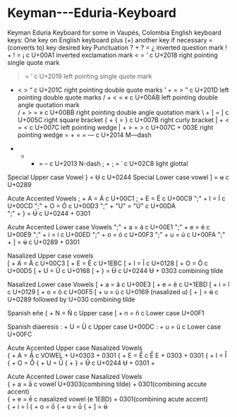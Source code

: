 # Keyman---Eduria-Keyboard
Keyman Eduria Keyboard for some in Vaupés, Colombia
English keyboard keys:
One key on English keyboard plus (+) another key if necessary = (converts to) key desired key
Punctuation 
? + ? = ¿   inverted question mark
! + ! = ¡   c U+00A1   inverted exclamation mark
< = ‘    c U+2018   right pointing single quote mark
> = ’    c U+2019   left pointing single quote mark
 + < > “   c U+201C   right pointing double quote marks
’ + = > ”   c U+201D   left pointing double quote marks
/ + < = «   c U+00AB   left pointing double angle quotation mark   
/ + > = »   c U+00BB   right pointing double angle quotation mark
\ + ] = ]   c U+005C   right square bracket
{ + { = }   c U+007B   right curly bracket
| + < = <   c U+007C   left pointing wedge
| + > = >   c U+007C + 003E  right pointing wedge
= + = = —   c U+2014    M—dash  
- + - = –   c U+2013    N-dash
; + ; = ˈ   c U+02C8   light glottal  

Special Upper case Vowel
 } = Ʉ      c U+0244
Special Lower case vowel
] = ʉ      c U+0289

Acute Accented Vowels
; + A = Á     c U+00C1
; + E = É     c U+00C9
";" + I = Í     c U+00CD
";" + O = Ó     c U+00D3
";" + "U" = "Ú"     c U+00DA   
";" + } = Ʉ́     c U+0244 + 0301

Acute Accented Lower case Vowels
";" + a = á     c U+00E1
";" + e = é     c U+00E9
";" + i = í     c U+00ED
";" + o = ó     c U+00F3 
";" + u = ú     c U+00FA
";" + ] = ʉ́     c U+0289 + 0301

Nasalized Upper case vowels   
[ + A = Ã     c U+00C3
[ + E = Ẽ     c U+1EBC
[ + I = Ĩ     c U+0128
[ + O = Õ     c U+00D5
[ + U = Ũ     c U+0168
[ + } = Ʉ̃     c U+0244 Ʉ + 0303 combining tilde

Nasalized Lower case Vowels
[ + a = ã    c U+00E3
[ + e = ẽ    c U+1EBD
[ + i = ĩ    c U+0129
[ + o = õ    c U+00F5
[ + u = ũ    c U+0169 (nasalized u)
[ + ] = ʉ̃    c  U+0289 followed by U+030 combining tilde

Spanish eñe
{ + N = Ñ   c Upper case
[ + n = ñ   c Lower case U+00F1

Spanish diaeresis 
: + U = Ü    c Upper case U+00DC
: + u = ü    c Lower case U+00FC
 

Acute Accented Upper case Nasalized Vowels  
{ + A = Ã́    c VOWEL + U+0303  + 0301
{ + E = Ẽ́    c Ẽ́   E + 0303  + 0301
{ + I = Ĩ́
{ + O = Ṍ
{ + U = Ṹ 
{ + } = Ʉ̃́         c U+0244 Ʉ + 0301 +

Acute Accented Lower case Nasalized Vowels  
{ + a = ã́   c vowel U+0303(combining tilde) + 0301(combining accute accent)                      
{ + e = ẽ́   c nasalized vowel (e 1EBD) + 0301(combining acute accent)   
{ + i = ĩ́
{ + o = ṍ
{ + u = ṹ
{ + ] = ʉ̃́     
